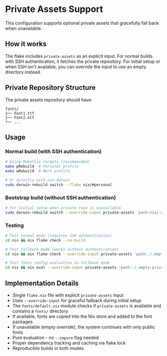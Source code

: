 # Private Assets Support

This configuration supports optional private assets that gracefully fall back when unavailable.

## How it works

The flake includes `private-assets` as an explicit input. For normal builds with SSH authentication, it fetches the private repository. For initial setup or when SSH isn't available, you can override the input to use an empty directory instead.

## Private Repository Structure

The private assets repository should have:

```
fonts/
├── Font1.ttf
├── Font2.otf
└── ...
```

## Usage

### Normal build (with SSH authentication)
```bash
# Using Makefile targets (recommended)
make pRebuild  # Personal profile
make wRebuild  # Work profile

# Or directly with nix-darwin
sudo darwin-rebuild switch --flake nix/#personal
```

### Bootstrap build (without SSH authentication)
```bash
# For initial setup when private repo is unavailable
sudo darwin-rebuild switch --override-input private-assets 'path:nix/.empty-private-assets' --flake nix/#personal
```

### Testing

```bash
# Test normal mode (requires SSH authentication)
cd nix && nix flake check --no-build

# Test fallback mode (works without authentication)
cd nix && nix flake check --override-input private-assets 'path:./.empty-private-assets' --no-build

# Test fonts config evaluation in fallback mode
cd nix && nix eval --override-input private-assets 'path:./.empty-private-assets' '.#darwinConfigurations.personal.config.home-manager.users."USERNAME".fonts.fontconfig.enable'
```

## Implementation Details

- Single `flake.nix` file with explicit `private-assets` input
- Uses `--override-input` for graceful fallback during initial setup
- The `fonts/default.nix` module checks if `private-assets` is available and contains a `fonts/` directory
- If available, fonts are copied into the Nix store and added to the font packages
- If unavailable (empty override), the system continues with only public fonts
- Pure evaluation - no `--impure` flag needed
- Proper dependency tracking and caching via flake.lock
- Reproducible builds in both modes

